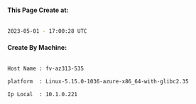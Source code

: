 
   
#### This Page Create at:

```bash

2023-05-01 - 17:00:28 UTC

```

#### Create By Machine:

```bash

Host Name : fv-az313-535

platform  : Linux-5.15.0-1036-azure-x86_64-with-glibc2.35

Ip Local  : 10.1.0.221

```

